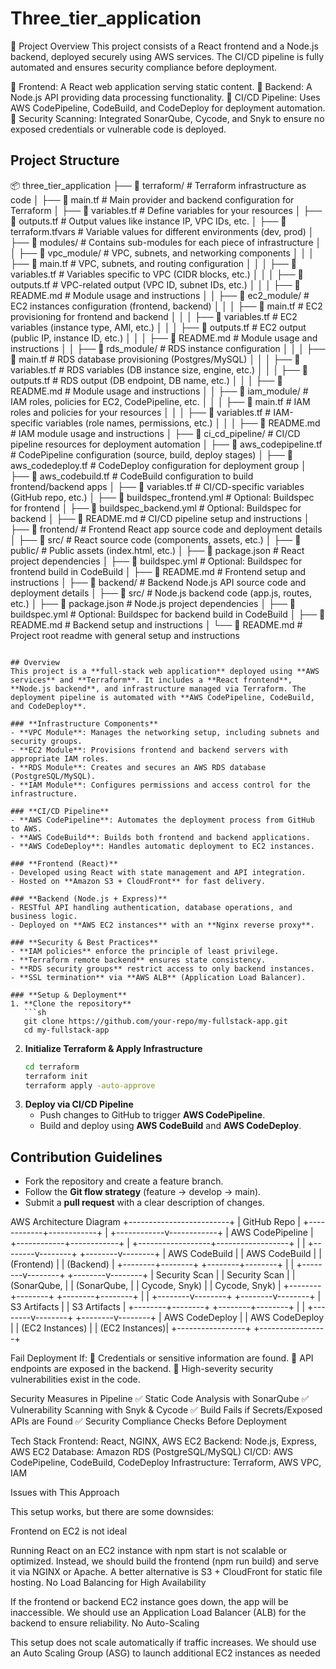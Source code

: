 # Three_tier_application
🚀 Project Overview
This project consists of a React frontend and a Node.js backend, deployed securely using AWS services. The CI/CD pipeline is fully automated and ensures security compliance before deployment.

🔹 Frontend: A React web application serving static content.
🔹 Backend: A Node.js API providing data processing functionality.
🔹 CI/CD Pipeline: Uses AWS CodePipeline, CodeBuild, and CodeDeploy for deployment automation.
🔹 Security Scanning: Integrated SonarQube, Cycode, and Snyk to ensure no exposed credentials or vulnerable code is deployed.

## Project Structure

📦 three_tier_application
├── 📁 terraform/               # Terraform infrastructure as code
│   ├── 📄 main.tf              # Main provider and backend configuration for Terraform
│   ├── 📄 variables.tf         # Define variables for your resources
│   ├── 📄 outputs.tf           # Output values like instance IP, VPC IDs, etc.
│   ├── 📄 terraform.tfvars     # Variable values for different environments (dev, prod)
│   ├── 📁 modules/             # Contains sub-modules for each piece of infrastructure
│   │   ├── 📁 vpc_module/      # VPC, subnets, and networking components
│   │   │   ├── 📄 main.tf      # VPC, subnets, and routing configuration
│   │   │   ├── 📄 variables.tf # Variables specific to VPC (CIDR blocks, etc.)
│   │   │   ├── 📄 outputs.tf   # VPC-related output (VPC ID, subnet IDs, etc.)
│   │   │   ├── 📄 README.md    # Module usage and instructions
│   │   ├── 📁 ec2_module/      # EC2 instances configuration (frontend, backend)
│   │   │   ├── 📄 main.tf      # EC2 provisioning for frontend and backend
│   │   │   ├── 📄 variables.tf # EC2 variables (instance type, AMI, etc.)
│   │   │   ├── 📄 outputs.tf   # EC2 output (public IP, instance ID, etc.)
│   │   │   ├── 📄 README.md    # Module usage and instructions
│   │   ├── 📁 rds_module/      # RDS instance configuration
│   │   │   ├── 📄 main.tf      # RDS database provisioning (Postgres/MySQL)
│   │   │   ├── 📄 variables.tf # RDS variables (DB instance size, engine, etc.)
│   │   │   ├── 📄 outputs.tf   # RDS output (DB endpoint, DB name, etc.)
│   │   │   ├── 📄 README.md    # Module usage and instructions
│   │   ├── 📁 iam_module/      # IAM roles, policies for EC2, CodePipeline, etc.
│   │   │   ├── 📄 main.tf      # IAM roles and policies for your resources
│   │   │   ├── 📄 variables.tf # IAM-specific variables (role names, permissions, etc.)
│   │   │   ├── 📄 README.md    # IAM module usage and instructions
│
├── 📁 ci_cd_pipeline/          # CI/CD pipeline resources for deployment automation
│   ├── 📄 aws_codepipeline.tf  # CodePipeline configuration (source, build, deploy stages)
│   ├── 📄 aws_codedeploy.tf    # CodeDeploy configuration for deployment group
│   ├── 📄 aws_codebuild.tf     # CodeBuild configuration to build frontend/backend apps
│   ├── 📄 variables.tf         # CI/CD-specific variables (GitHub repo, etc.)
│   ├── 📄 buildspec_frontend.yml # Optional: Buildspec for frontend
│   ├── 📄 buildspec_backend.yml  # Optional: Buildspec for backend
│   ├── 📄 README.md            # CI/CD pipeline setup and instructions
│
├── 📁 frontend/                # Frontend React app source code and deployment details
│   ├── 📁 src/                 # React source code (components, assets, etc.)
│   ├── 📁 public/              # Public assets (index.html, etc.)
│   ├── 📄 package.json         # React project dependencies
│   ├── 📄 buildspec.yml        # Optional: Buildspec for frontend build in CodeBuild
│   ├── 📄 README.md            # Frontend setup and instructions
│
├── 📁 backend/                 # Backend Node.js API source code and deployment details
│   ├── 📁 src/                 # Node.js backend code (app.js, routes, etc.)
│   ├── 📄 package.json         # Node.js project dependencies
│   ├── 📄 buildspec.yml        # Optional: Buildspec for backend build in CodeBuild
│   ├── 📄 README.md            # Backend setup and instructions
│
└── 📄 README.md                # Project root readme with general setup and instructions
```

## Overview
This project is a **full-stack web application** deployed using **AWS services** and **Terraform**. It includes a **React frontend**, **Node.js backend**, and infrastructure managed via Terraform. The deployment pipeline is automated with **AWS CodePipeline, CodeBuild, and CodeDeploy**.

### **Infrastructure Components**
- **VPC Module**: Manages the networking setup, including subnets and security groups.
- **EC2 Module**: Provisions frontend and backend servers with appropriate IAM roles.
- **RDS Module**: Creates and secures an AWS RDS database (PostgreSQL/MySQL).
- **IAM Module**: Configures permissions and access control for the infrastructure.

### **CI/CD Pipeline**
- **AWS CodePipeline**: Automates the deployment process from GitHub to AWS.
- **AWS CodeBuild**: Builds both frontend and backend applications.
- **AWS CodeDeploy**: Handles automatic deployment to EC2 instances.

### **Frontend (React)**
- Developed using React with state management and API integration.
- Hosted on **Amazon S3 + CloudFront** for fast delivery.

### **Backend (Node.js + Express)**
- RESTful API handling authentication, database operations, and business logic.
- Deployed on **AWS EC2 instances** with an **Nginx reverse proxy**.

### **Security & Best Practices**
- **IAM policies** enforce the principle of least privilege.
- **Terraform remote backend** ensures state consistency.
- **RDS security groups** restrict access to only backend instances.
- **SSL termination** via **AWS ALB** (Application Load Balancer).

### **Setup & Deployment**
1. **Clone the repository**
   ```sh
   git clone https://github.com/your-repo/my-fullstack-app.git
   cd my-fullstack-app
   ```
2. **Initialize Terraform & Apply Infrastructure**
   ```sh
   cd terraform
   terraform init
   terraform apply -auto-approve
   ```
3. **Deploy via CI/CD Pipeline**
   - Push changes to GitHub to trigger **AWS CodePipeline**.
   - Build and deploy using **AWS CodeBuild** and **AWS CodeDeploy**.

## Contribution Guidelines
- Fork the repository and create a feature branch.
- Follow the **Git flow strategy** (feature -> develop -> main).
- Submit a **pull request** with a clear description of changes.

AWS Architecture Diagram
                  +-------------------------+
                  |        GitHub Repo       |
                  +------------+------------+
                               |
                  +------------v------------+
                  |      AWS CodePipeline    |
                  +------------+------------+
                               |
           +------------------+------------------+
           |                                     |
  +--------v--------+                  +--------v--------+
  |  AWS CodeBuild  |                  |  AWS CodeBuild  |
  |  (Frontend)     |                  |  (Backend)      |
  +--------+--------+                  +--------+--------+
           |                                     |
  +--------v--------+                  +--------v--------+
  |  Security Scan  |                  |  Security Scan  |
  | (SonarQube,     |                  | (SonarQube,     |
  |  Cycode, Snyk)  |                  |  Cycode, Snyk)  |
  +--------+--------+                  +--------+--------+
           |                                     |
  +--------v--------+                  +--------v--------+
  |   S3 Artifacts  |                  |   S3 Artifacts  |
  +--------+--------+                  +--------+--------+
           |                                     |
  +--------v--------+                  +--------v--------+
  | AWS CodeDeploy  |                  | AWS CodeDeploy  |
  | (EC2 Instances) |                  | (EC2 Instances)|
  +-----------------+                  +-----------------+

 Fail Deployment If:
🚫 Credentials or sensitive information are found.
🚫 API endpoints are exposed in the backend.
🚫 High-severity security vulnerabilities exist in the code.

Security Measures in Pipeline
✅ Static Code Analysis with SonarQube
✅ Vulnerability Scanning with Snyk & Cycode
✅ Build Fails if Secrets/Exposed APIs are Found
✅ Security Compliance Checks Before Deployment

Tech Stack
Frontend: React, NGINX, AWS EC2
Backend: Node.js, Express, AWS EC2 
Database: Amazon RDS (PostgreSQL/MySQL)
CI/CD: AWS CodePipeline, CodeBuild, CodeDeploy
Infrastructure: Terraform, AWS VPC, IAM

Issues with This Approach

This setup works, but there are some downsides:

Frontend on EC2 is not ideal

Running React on an EC2 instance with npm start is not scalable or optimized.
Instead, we should build the frontend (npm run build) and serve it via NGINX or Apache.
A better alternative is S3 + CloudFront for static file hosting.
No Load Balancing for High Availability

If the frontend or backend EC2 instance goes down, the app will be inaccessible.
We should use an Application Load Balancer (ALB) for the backend to ensure reliability.
No Auto-Scaling

This setup does not scale automatically if traffic increases.
We should use an Auto Scaling Group (ASG) to launch additional EC2 instances as needed
